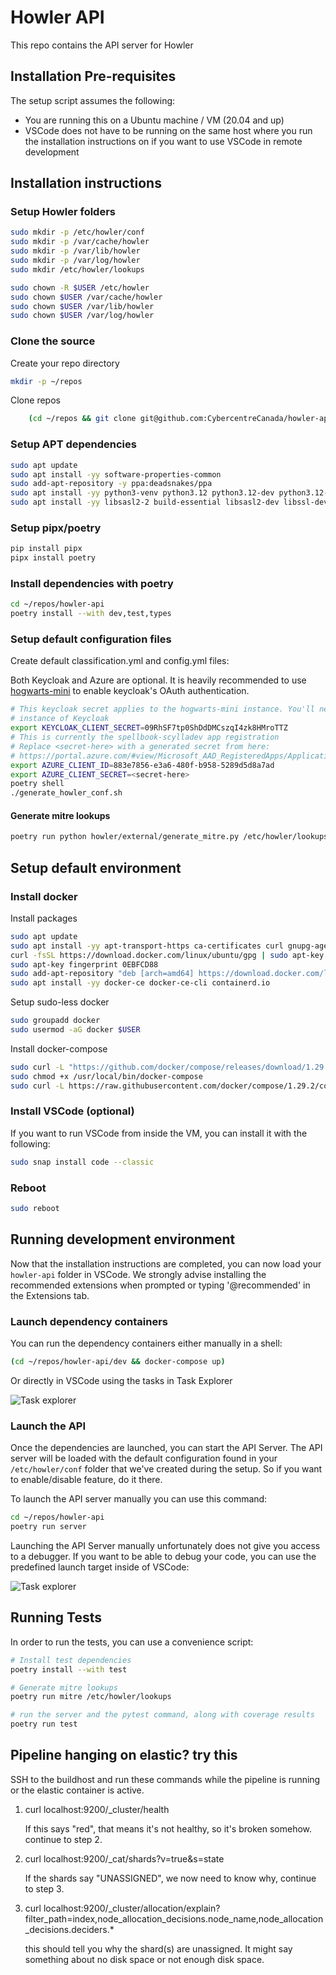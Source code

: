# Howler API

This repo contains the API server for Howler

## Installation Pre-requisites

The setup script assumes the following:

- You are running this on a Ubuntu machine / VM (20.04 and up)
- VSCode does not have to be running on the same host where you run the installation instructions on if you want to use VSCode in remote development

## Installation instructions

### Setup Howler folders

```bash
sudo mkdir -p /etc/howler/conf
sudo mkdir -p /var/cache/howler
sudo mkdir -p /var/lib/howler
sudo mkdir -p /var/log/howler
sudo mkdir /etc/howler/lookups

sudo chown -R $USER /etc/howler
sudo chown $USER /var/cache/howler
sudo chown $USER /var/lib/howler
sudo chown $USER /var/log/howler
```

### Clone the source

Create your repo directory

```bash
mkdir -p ~/repos
```

Clone repos

```bash
    (cd ~/repos && git clone git@github.com:CybercentreCanada/howler-api.git)
```

### Setup APT dependencies

```bash
sudo apt update
sudo apt install -yy software-properties-common
sudo add-apt-repository -y ppa:deadsnakes/ppa
sudo apt install -yy python3-venv python3.12 python3.12-dev python3.12-venv
sudo apt install -yy libsasl2-2 build-essential libsasl2-dev libssl-dev zip
```

### Setup pipx/poetry

```bash
pip install pipx
pipx install poetry
```

### Install dependencies with poetry

```bash
cd ~/repos/howler-api
poetry install --with dev,test,types
```

### Setup default configuration files

Create default classification.yml and config.yml files:

Both Keycloak and Azure are optional. It is heavily recommended to use [hogwarts-mini](https://github.com/CybercentreCanada/hogwarts-mini) to enable keycloak's OAuth authentication.

```bash
# This keycloak secret applies to the hogwarts-mini instance. You'll need a different one if you're using a different
# instance of Keycloak
export KEYCLOAK_CLIENT_SECRET=09RhSF7tp0ShDdDMCszqI4zk8HMroTTZ
# This is currently the spellbook-scylladev app registration
# Replace <secret-here> with a generated secret from here:
# https://portal.azure.com/#view/Microsoft_AAD_RegisteredApps/ApplicationMenuBlade/~/Credentials/appId/883e7856-e3a6-480f-b958-5289d5d8a7ad
export AZURE_CLIENT_ID=883e7856-e3a6-480f-b958-5289d5d8a7ad
export AZURE_CLIENT_SECRET=<secret-here>
poetry shell
./generate_howler_conf.sh
```

#### Generate mitre lookups

```bash
poetry run python howler/external/generate_mitre.py /etc/howler/lookups
```

## Setup default environment

### Install docker

Install packages

```bash
sudo apt update
sudo apt install -yy apt-transport-https ca-certificates curl gnupg-agent software-properties-common
curl -fsSL https://download.docker.com/linux/ubuntu/gpg | sudo apt-key add -
sudo apt-key fingerprint 0EBFCD88
sudo add-apt-repository "deb [arch=amd64] https://download.docker.com/linux/ubuntu $(lsb_release -cs) stable"
sudo apt install -yy docker-ce docker-ce-cli containerd.io
```

Setup sudo-less docker

```bash
sudo groupadd docker
sudo usermod -aG docker $USER
```

Install docker-compose

```bash
sudo curl -L "https://github.com/docker/compose/releases/download/1.29.2/docker-compose-$(uname -s)-$(uname -m)" -o /usr/local/bin/docker-compose
sudo chmod +x /usr/local/bin/docker-compose
sudo curl -L https://raw.githubusercontent.com/docker/compose/1.29.2/contrib/completion/bash/docker-compose -o /etc/bash_completion.d/docker-compose
```

### Install VSCode (optional)

If you want to run VSCode from inside the VM, you can install it with the following:

```bash
sudo snap install code --classic
```

### Reboot

```bash
sudo reboot
```

## Running development environment

Now that the installation instructions are completed, you can now load your `howler-api` folder in VSCode. We strongly advise installing the recommended extensions when prompted or typing '@recommended' in the Extensions tab.

### Launch dependency containers

You can run the dependency containers either manually in a shell:

```bash
(cd ~/repos/howler-api/dev && docker-compose up)
```

Or directly in VSCode using the tasks in Task Explorer

![Task explorer](doc/tasks.png)

### Launch the API

Once the dependencies are launched, you can start the API Server. The API server will be loaded with the default configuration found in your `/etc/howler/conf` folder that we've created during the setup. So if you want to enable/disable feature, do it there.

To launch the API server manually you can use this command:

```bash
cd ~/repos/howler-api
poetry run server
```

Launching the API Server manually unfortunately does not give you access to a debugger. If you want to be able to debug your code, you can use the predefined launch target inside of VSCode:

![Task explorer](doc/run_debug.png)

## Running Tests

In order to run the tests, you can use a convenience script:

```bash
# Install test dependencies
poetry install --with test

# Generate mitre lookups
poetry run mitre /etc/howler/lookups

# run the server and the pytest command, along with coverage results
poetry run test
```

## Pipeline hanging on elastic? try this

SSH to the buildhost and run these commands while the pipeline is running or the elastic container is active.

1. curl localhost:9200/\_cluster/health

   If this says "red", that means it's not healthy, so it's broken somehow. continue to step 2.

2. curl localhost:9200/\_cat/shards?v=true&s=state

   If the shards say "UNASSIGNED", we now need to know why, continue to step 3.

3. curl localhost:9200/\_cluster/allocation/explain?filter_path=index,node_allocation_decisions.node_name,node_allocation_decisions.deciders.\*

   this should tell you why the shard(s) are unassigned. It might say something about no disk space or not enough disk space.
